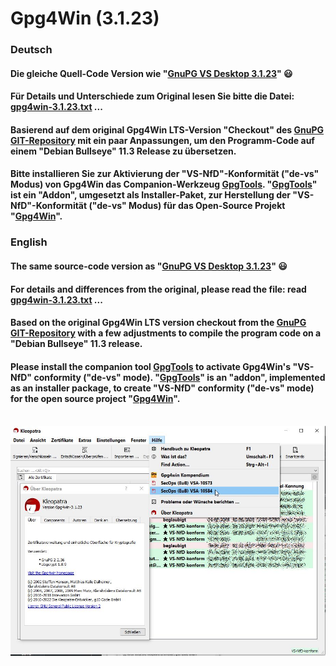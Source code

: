 # Gpg4Win (3.1.23)

### Deutsch

#### Die gleiche Quell-Code Version wie "[GnuPG VS Desktop 3.1.23](https://git.gnupg.org/cgi-bin/gitweb.cgi?p=gpg4win.git;a=tree;h=refs/tags/gpg4win-3.1.23)"  😃
#### Für Details und Unterschiede zum Original lesen Sie bitte die Datei: [gpg4win-3.1.23.txt](https://github.com/landsh-de/Gpg4Win/blob/main/3.1.23/gpg4win-3.1.23.txt) ...

#### Basierend auf dem original Gpg4Win LTS-Version "Checkout" des [GnuPG GIT-Repository](https://git.gnupg.org/cgi-bin/gitweb.cgi?p=gpg4win.git;a=tree;h=refs/tags/gpg4win-3.1.23) mit ein paar Anpassungen, um den Programm-Code auf einem "Debian Bullseye" 11.3 Release zu übersetzen.

#### Bitte installieren Sie zur Aktivierung der "VS-NfD"-Konformität ("de-vs" Modus) von Gpg4Win das Companion-Werkzeug [GpgTools](https://github.com/landsh-de/GpgTools/releases/tag/v1.3.23). "[GpgTools](https://github.com/landsh-de/GpgTools/releases/tag/v1.3.23)" ist ein "Addon", umgesetzt als Installer-Paket, zur Herstellung der "VS-NfD"-Konformität ("de-vs" Modus) für das Open-Source Projekt "[Gpg4Win](https://github.com/landsh-de/Gpg4Win)".


### English

#### The same source-code version as "[GnuPG VS Desktop 3.1.23](https://git.gnupg.org/cgi-bin/gitweb.cgi?p=gpg4win.git;a=tree;h=refs/tags/gpg4win-3.1.23)" 😃
#### For details and differences from the original, please read the file: read [gpg4win-3.1.23.txt](https://github.com/landsh-de/Gpg4Win/blob/main/3.1.23/gpg4win-3.1.23.txt) ...

#### Based on the original Gpg4Win LTS version checkout from the [GnuPG GIT-Repository](https://git.gnupg.org/cgi-bin/gitweb.cgi?p=gpg4win.git;a=tree;h=refs/tags/gpg4win-3.1.23) with a few adjustments to compile the program code on a "Debian Bullseye" 11.3 release.

#### Please install the companion tool [GpgTools](https://github.com/landsh-de/GpgTools/releases/tag/v1.3.23) to activate Gpg4Win's "VS-NfD" conformity ("de-vs" mode).  "[GpgTools](https://github.com/landsh-de/GpgTools/releases/tag/v1.3.23)" is an "addon", implemented as an installer package, to create "VS-NfD" conformity ("de-vs" mode) for the open source project "[Gpg4Win](https://github.com/landsh-de/Gpg4Win)". <br><br>

![Gpg4Win](https://github.com/landsh-de/Gpg4Win/blob/main/gpg4win.jpg)
